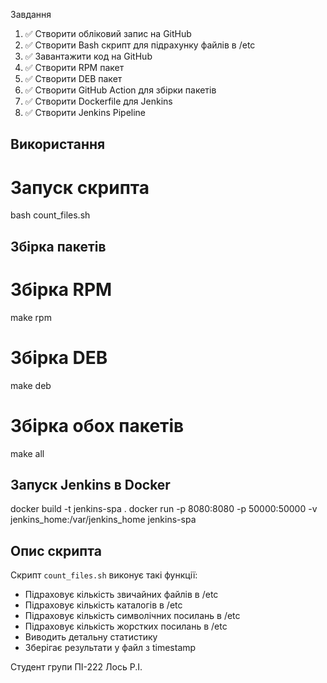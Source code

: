 Завдання
1. ✅ Створити обліковий запис на GitHub
2. ✅ Створити Bash скрипт для підрахунку файлів в /etc
3. ✅ Завантажити код на GitHub
4. ✅ Створити RPM пакет
5. ✅ Створити DEB пакет
6. ✅ Створити GitHub Action для збірки пакетів
7. ✅ Створити Dockerfile для Jenkins
8. ✅ Створити Jenkins Pipeline

## Використання
# Запуск скрипта
bash count_files.sh

## Збірка пакетів
# Збірка RPM
make rpm

# Збірка DEB
make deb

# Збірка обох пакетів
make all

## Запуск Jenkins в Docker
docker build -t jenkins-spa .
docker run -p 8080:8080 -p 50000:50000 -v jenkins_home:/var/jenkins_home jenkins-spa

## Опис скрипта

Скрипт `count_files.sh` виконує такі функції:
- Підраховує кількість звичайних файлів в /etc
- Підраховує кількість каталогів в /etc
- Підраховує кількість символічних посилань в /etc
- Підраховує кількість жорстких посилань в /etc
- Виводить детальну статистику
- Зберігає результати у файл з timestamp

Студент групи ПІ-222
Лось Р.І.

